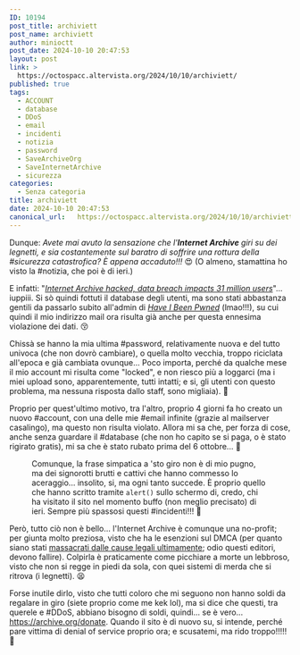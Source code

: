 ```yaml
---
ID: 10194
post_title: archiviett
post_name: archiviett
author: minioctt
post_date: 2024-10-10 20:47:53
layout: post
link: >
  https://octospacc.altervista.org/2024/10/10/archiviett/
published: true
tags:
  - ACCOUNT
  - database
  - DDoS
  - email
  - incidenti
  - notizia
  - password
  - SaveArchiveOrg
  - SaveInternetArchive
  - sicurezza
categories:
  - Senza categoria
title: archiviett
date: 2024-10-10 20:47:53
canonical_url:   https://octospacc.altervista.org/2024/10/10/archiviett/
---
```

<!-- wp:paragraph -->
<p>Dunque: <em>Avete mai avuto la sensazione che l'</em><em><strong>Internet Archive</strong></em><em> giri su dei legnetti, e sia costantemente sul baratro di soffrire una rottura della #sicurezza catastrofica? È appena accaduto!!!</em> 😍 (O almeno, stamattina ho visto la #notizia, che poi è di ieri.)</p>
<!-- /wp:paragraph -->

<!-- wp:paragraph -->
<p>E infatti: "<em><a href="https://www.bleepingcomputer.com/news/security/internet-archive-hacked-data-breach-impacts-31-million-users/">Internet Archive hacked, data breach impacts 31 million users</a></em>"... iuppiii. Si sò quindi fottuti il database degli utenti, ma sono stati abbastanza gentili da passarlo subito all'admin di <em><a href="https://haveibeenpwned.com/">Have I Been Pwned</a></em> (lmao!!!), su cui quindi il mio indirizzo mail ora risulta già anche per questa ennesima violazione dei dati. 😚</p>
<!-- /wp:paragraph -->

<!-- wp:paragraph -->
<p>Chissà se hanno la mia ultima #password, relativamente nuova e del tutto univoca (che non dovrò cambiare), o quella molto vecchia, troppo riciclata all'epoca e già cambiata ovunque... Poco importa, perché da qualche mese il mio account mi risulta come "locked", e non riesco più a loggarci (ma i miei upload sono, apparentemente, tutti intatti; e si, gli utenti con questo problema, ma nessuna risposta dallo staff, sono migliaia). 🤪</p>
<!-- /wp:paragraph -->

<!-- wp:paragraph -->
<p>Proprio per quest'ultimo motivo, tra l'altro, proprio 4 giorni fa ho creato un nuovo #account, con una delle mie #email infinite (grazie al mailserver casalingo), ma questo non risulta violato. Allora mi sa che, per forza di cose, anche senza guardare il #database (che non ho capito se si paga, o è stato rigirato gratis), mi sa che è stato rubato prima del 6 ottobre... 🧐</p>
<!-- /wp:paragraph -->

<!-- wp:paragraph -->
<p></p>
<!-- /wp:paragraph -->

<!-- wp:image {"id":10198,"sizeSlug":"full","linkDestination":"none"} -->
<figure class="wp-block-image size-full"><img src="{{site.cdnurl}}/assets/uploads/2024/10/image-4.png" alt="" class="wp-image-10198"/><figcaption class="wp-element-caption">Comunque, la frase simpatica a 'sto giro non è di mio pugno, ma dei signorotti brutti e cattivi che hanno commesso lo aceraggio... insolito, si, ma ogni tanto succede. È proprio quello che hanno scritto tramite <code>alert()</code> sullo schermo di, credo, chi ha visitato il sito nel momento buffo (non meglio precisato) di ieri. Sempre più spassosi questi #incidenti!!! 👻</figcaption></figure>
<!-- /wp:image -->

<!-- wp:paragraph -->
<p></p>
<!-- /wp:paragraph -->

<!-- wp:paragraph -->
<p>Però, tutto ciò non è bello... l'Internet Archive è comunque una no-profit; per giunta molto preziosa, visto che ha le esenzioni sul DMCA (per quanto siano stati <a href="https://www.wired.com/story/internet-archive-memory-wayback-machine-lawsuits/">massacrati dalle cause legali ultimamente</a>; odio questi editori, devono fallire). Colpirla è praticamente come picchiare a morte un lebbroso, visto che non si regge in piedi da sola, con quei sistemi di merda che si ritrova (i legnetti). 😫</p>
<!-- /wp:paragraph -->

<!-- wp:paragraph -->
<p>Forse inutile dirlo, visto che tutti coloro che mi seguono non hanno soldi da regalare in giro (siete proprio come me kek lol), ma si dice che questi, tra querele e #DDoS, abbiano bisogno di soldi, quindi... se è vero... <a href="https://archive.org/donate">https://archive.org/donate</a>. Quando il sito è di nuovo su, si intende, perché pare vittima di denial of service proprio ora; e scusatemi, ma rido troppo!!!!! 💖</p>
<!-- /wp:paragraph -->